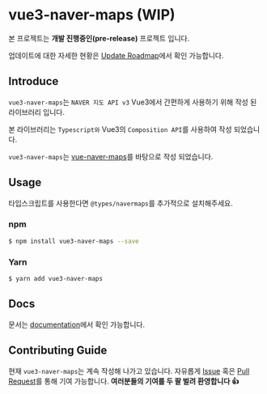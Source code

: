 # <h1>vue3-naver-maps (WIP)</h1>

본 프로젝트는 <b>개발 진행중인(pre-release)</b> 프로젝트 입니다.

업데이트에 대한 자세한 현황은 [Update Roadmap](https://github.com/DongKyuuuu/vue3-naver-maps/issues/3)에서 확인 가능합니다.

## Introduce

`vue3-naver-maps`는 `NAVER 지도 API v3` Vue3에서 간편하게 사용하기 위해 작성 된 라이브러리 입니다.

본 라이브러리는 `Typescript와` Vue3의 `Composition API`를 사용하여 작성 되었습니다.

`vue3-naver-maps`는 [vue-naver-maps](https://github.com/Shin-JaeHeon/vue-naver-maps)를 바탕으로 작성 되었습니다.

## Usage

타입스크립트를 사용한다면 `@types/navermaps`를 추가적으로 설치해주세요.

### npm

```bash
$ npm install vue3-naver-maps --save
```

### Yarn

```bash
$ yarn add vue3-naver-maps
```

## Docs

문서는 [documentation](https://dongkyuuuu.github.io/vue3-naver-maps/)에서 확인 가능합니다.

## Contributing Guide

현재 `vue3-naver-maps`는 계속 작성해 나가고 있습니다. 자유롭게 [Issue](https://github.com/DongKyuuuu/vue3-naver-maps/issues) 혹은 [Pull Request](https://github.com/DongKyuuuu/vue3-naver-maps/pulls)를 통해 기여 가능합니다. **여러분들의 기여를 두 팔 벌려 환영합니다 👍**
